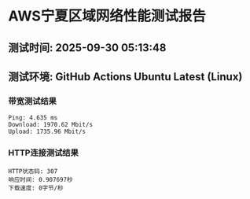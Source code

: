 # AWS宁夏区域网络性能测试报告
## 测试时间: 2025-09-30 05:13:48
## 测试环境: GitHub Actions Ubuntu Latest (Linux)

### 带宽测试结果
```
Ping: 4.635 ms
Download: 1970.62 Mbit/s
Upload: 1735.96 Mbit/s
```

### HTTP连接测试结果
```
HTTP状态码: 307
响应时间: 0.907697秒
下载速度: 0字节/秒
```

